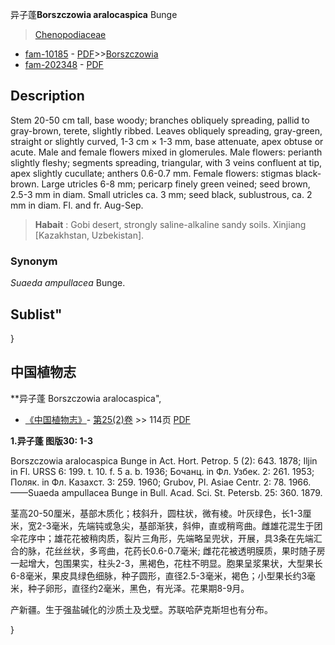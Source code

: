 异子蓬**Borszczowia aralocaspica** Bunge

> [Chenopodiaceae](http://www.iplant.cn/info/Chenopodiaceae?t=foc)
* [fam-10185](http://www.iplant.cn/foc/fam/10185) - [PDF](http://www.iplant.cn/foc/pdf/Chenopodiaceae.pdf)>>[Borszczowia](http://www.iplant.cn/info/Borszczowia?t=foc)
* [fam-202348](http://www.iplant.cn/foc/fam/202348) - [PDF](http://www.iplant.cn/foc/pdf/Borszczowia.pdf)

## Description

Stem 20-50 cm tall, base woody; branches obliquely spreading, pallid to gray-brown, terete, slightly ribbed. Leaves obliquely spreading, gray-green, straight or slightly curved, 1-3 cm × 1-3 mm, base attenuate, apex obtuse or acute. Male and female flowers mixed in glomerules. Male flowers: perianth slightly fleshy; segments spreading, triangular, with 3 veins confluent at tip, apex slightly cucullate; anthers 0.6-0.7 mm. Female flowers: stigmas black-brown. Large utricles 6-8 mm; pericarp finely green veined; seed brown, 2.5-3 mm in diam. Small utricles ca. 3 mm; seed black, sublustrous, ca. 2 mm in diam. Fl. and fr. Aug-Sep.


> **Habait** : 
> Gobi desert, strongly saline-alkaline sandy soils. Xinjiang [Kazakhstan, Uzbekistan].

### Synonym
*Suaeda* *ampullacea* Bunge.

## Sublist"
}
## 中国植物志



**异子蓬 Borszczowia aralocaspica",



* [《中国植物志》](http://www.iplant.cn/frps)- [第25(2)卷](http://www.iplant.cn/frps/vol/25(2)) >> 114页 [PDF](http://www.iplant.cn/frps/pdf/25(2)/114.pdf)


**1.异子蓬 图版30: 1-3**

Borszczowia aralocaspica Bunge in Act. Hort. Petrop. 5 (2): 643. 1878; Iljin in Fl. URSS 6: 199. t. 10. f. 5 a. b. 1936; Бочанц. in Фл. Узбек. 2: 261. 1953; Поляк. in Фл. Казахст. 3: 259. 1960; Grubov, Pl. Asiae Centr. 2: 78. 1966.——Suaeda ampullacea Bunge in Bull. Acad. Sci. St. Petersb. 25: 360. 1879.

茎高20-50厘米，基部木质化；枝斜升，圆柱状，微有棱。叶灰绿色，长1-3厘米，宽2-3毫米，先端钝或急尖，基部渐狭，斜伸，直或稍弯曲。雌雄花混生于团伞花序中；雄花花被稍肉质，裂片三角形，先端略呈兜状，开展，具3条在先端汇合的脉，花丝丝状，多弯曲，花药长0.6-0.7毫米; 雌花花被透明膜质，果时随子房一起增大，包围果实，柱头2-3，黑褐色，花柱不明显。胞果呈浆果状，大型果长6-8毫米，果皮具绿色细脉，种子圆形，直径2.5-3毫米，褐色；小型果长约3毫米，种子卵形，直径约2毫米，黑色，有光泽。花果期8-9月。

产新疆。生于强盐碱化的沙质土及戈壁。苏联哈萨克斯坦也有分布。



}